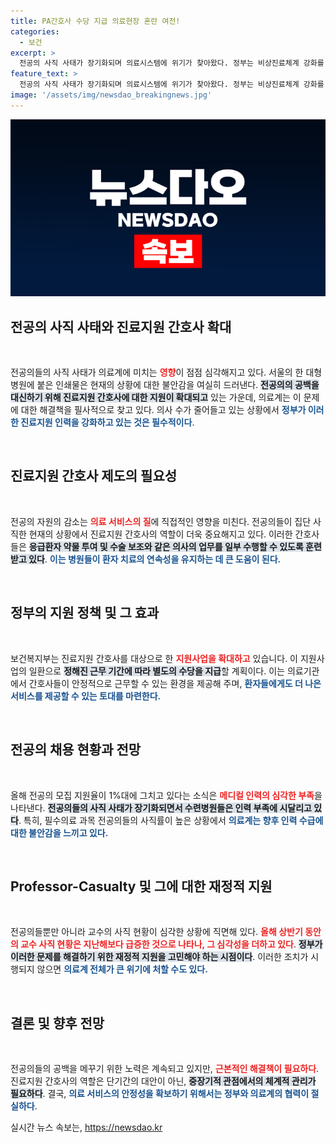 ```yaml
---
title: PA간호사 수당 지급 의료현장 혼란 여전!
categories:
  - 보건
excerpt: >
  전공의 사직 사태가 장기화되며 의료시스템에 위기가 찾아왔다. 정부는 비상진료체계 강화를 위해 진료지원간호사 수당 지급을 결정했지만, 근본적 해결은 요원하다. 늘어나는 사직자 수에 우려가 커지는 가운데, 필수의료 과목 전공의들의 퇴직률도 상승 중이다.
feature_text: >
  전공의 사직 사태가 장기화되며 의료시스템에 위기가 찾아왔다. 정부는 비상진료체계 강화를 위해 진료지원간호사 수당 지급을 결정했지만, 근본적 해결은 요원하다. 늘어나는 사직자 수에 우려가 커지는 가운데, 필수의료 과목 전공의들의 퇴직률도 상승 중이다.
image: '/assets/img/newsdao_breakingnews.jpg'
---
```


<p><img src="/assets/img/newsdao_breakingnews.jpg" alt="cryptoinkorea 속보" /></p>

<h2 data-ke-size="size26">전공의 사직 사태와 진료지원 간호사 확대</h2>

<p data-ke-size="size16">&nbsp;</p>

<p>전공의들의 사직 사태가 의료계에 미치는 <b><span style="color: #ee2323;">영향</span></b>이 점점 심각해지고 있다. 서울의 한 대형병원에 붙은 인쇄물은 현재의 상황에 대한 불안감을 여실히 드러낸다. <b><span style="background-color: #21538527;">전공의의 공백을 대신하기 위해 진료지원 간호사에 대한 지원이 확대되고</span></b> 있는 가운데, 의료계는 이 문제에 대한 해결책을 필사적으로 찾고 있다. 의사 수가 줄어들고 있는 상황에서 <b><span style="color: #1a5490;">정부가 이러한 진료지원 인력을 강화하고 있는 것은 필수적이다</span></b>.</p>

<p data-ke-size="size16">&nbsp;</p>

<h2 data-ke-size="size26">진료지원 간호사 제도의 필요성</h2>

<p data-ke-size="size16">&nbsp;</p>

<p>전공의 자원의 감소는 <b><span style="color: #ee2323;">의료 서비스의 질</span></b>에 직접적인 영향을 미친다. 전공의들이 집단 사직한 현재의 상황에서 진료지원 간호사의 역할이 더욱 중요해지고 있다. 이러한 간호사들은 <b><span style="background-color: #21538527;">응급환자 약물 투여 및 수술 보조와 같은 의사의 업무를 일부 수행할 수 있도록 훈련받고 있다</span></b>. <b><span style="color: #1a5490;">이는 병원들이 환자 치료의 연속성을 유지하는 데 큰 도움이 된다.</span></b></p>

<p data-ke-size="size16">&nbsp;</p>

<h2 data-ke-size="size26">정부의 지원 정책 및 그 효과</h2>

<p data-ke-size="size16">&nbsp;</p>

<p>보건복지부는 진료지원 간호사를 대상으로 한 <b><span style="color: #ee2323;">지원사업을 확대하고</span></b> 있습니다. 이 지원사업의 일환으로 <b><span style="background-color: #21538527;">정해진 근무 기간에 따라 별도의 수당을 지급</span></b>할 계획이다. 이는 의료기관에서 간호사들이 안정적으로 근무할 수 있는 환경을 제공해 주며, <b><span style="color: #1a5490;">환자들에게도 더 나은 서비스를 제공할 수 있는 토대를 마련한다.</span></b></p>

<p data-ke-size="size16">&nbsp;</p>

<h2 data-ke-size="size26">전공의 채용 현황과 전망</h2>

<p data-ke-size="size16">&nbsp;</p>

<p>올해 전공의 모집 지원율이 1%대에 그치고 있다는 소식은 <b><span style="color: #ee2323;">메디컬 인력의 심각한 부족</span></b>을 나타낸다. <b><span style="background-color: #21538527;">전공의들의 사직 사태가 장기화되면서 수련병원들은 인력 부족에 시달리고 있다</span></b>. 특히, 필수의료 과목 전공의들의 사직률이 높은 상황에서 <b><span style="color: #1a5490;">의료계는 향후 인력 수급에 대한 불안감을 느끼고 있다.</span></b></p>

<p data-ke-size="size16">&nbsp;</p>

<h2 data-ke-size="size26">Professor-Casualty 및 그에 대한 재정적 지원</h2>

<p data-ke-size="size16">&nbsp;</p>

<p>전공의들뿐만 아니라 교수의 사직 현황이 심각한 상황에 직면해 있다. <b><span style="color: #ee2323;">올해 상반기 동안의 교수 사직 현황은 지난해보다 급증한 것으로 나타나, 그 심각성을 더하고 있다</span></b>. <b><span style="background-color: #21538527;">정부가 이러한 문제를 해결하기 위한 재정적 지원을 고민해야 하는 시점이다</span></b>. 이러한 조치가 시행되지 않으면 <b><span style="color: #1a5490;">의료계 전체가 큰 위기에 처할 수도 있다.</span></b></p>

<p data-ke-size="size16">&nbsp;</p>

<h2 data-ke-size="size26">결론 및 향후 전망</h2>

<p data-ke-size="size16">&nbsp;</p>

<p>전공의들의 공백을 메꾸기 위한 노력은 계속되고 있지만, <b><span style="color: #ee2323;">근본적인 해결책이 필요하다</span></b>. 진료지원 간호사의 역할은 단기간의 대안이 아닌, <b><span style="background-color: #21538527;">중장기적 관점에서의 체계적 관리가 필요하다</span></b>. 결국, <b><span style="color: #1a5490;">의료 서비스의 안정성을 확보하기 위해서는 정부와 의료계의 협력이 절실하다</span></b>.</p>
실시간 뉴스 속보는, <a href="https://newsdao.kr" rel="dofollow">https://newsdao.kr</a>


